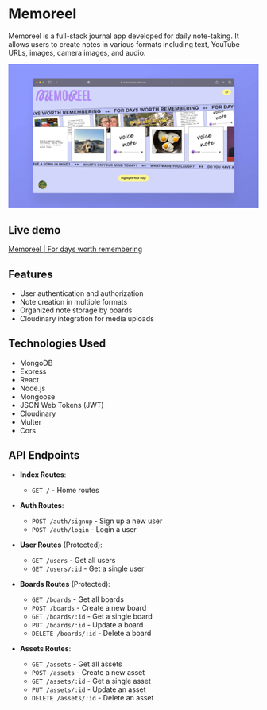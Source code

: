 # Memoreel

Memoreel is a full-stack journal app developed for daily note-taking. It allows users to create notes in various formats including text, YouTube URLs, images, camera images, and audio.

![Memoreel | For days worth remembering](https://github.com/laurasinclair/memoreel-frontend/blob/c24e4fbe7f076088ac5fb42c9e39f3baacb9d193/public/images/memoreel_screenshot.jpg)

## Live demo

[Memoreel | For days worth remembering](https://memoreel-app.netlify.app/)

## Features

- User authentication and authorization
- Note creation in multiple formats
- Organized note storage by boards
- Cloudinary integration for media uploads

## Technologies Used

- MongoDB
- Express
- React
- Node.js
- Mongoose
- JSON Web Tokens (JWT)
- Cloudinary
- Multer
- Cors

## API Endpoints

- **Index Routes**:

  - `GET /` - Home routes

- **Auth Routes**:

  - `POST /auth/signup` - Sign up a new user
  - `POST /auth/login` - Login a user

- **User Routes** (Protected):

  - `GET /users` - Get all users
  - `GET /users/:id` - Get a single user

- **Boards Routes** (Protected):

  - `GET /boards` - Get all boards
  - `POST /boards` - Create a new board
  - `GET /boards/:id` - Get a single board
  - `PUT /boards/:id` - Update a board
  - `DELETE /boards/:id` - Delete a board

- **Assets Routes**:
  - `GET /assets` - Get all assets
  - `POST /assets` - Create a new asset
  - `GET /assets/:id` - Get a single asset
  - `PUT /assets/:id` - Update an asset
  - `DELETE /assets/:id` - Delete an asset